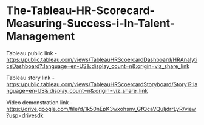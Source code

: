 # The-Tableau-HR-Scorecard-Measuring-Success-i-In-Talent-Management

Tableau public link -https://public.tableau.com/views/TableauHRScoercardDashboard/HRAnalyticsDashboard?:language=en-US&:display_count=n&:origin=viz_share_link

Tableau story link -https://public.tableau.com/views/TableauHRScoercardStoryboard/Story1?:language=en-US&:display_count=n&:origin=viz_share_link

Video demonstration link -https://drive.google.com/file/d/1k50nEpK3wxohsnv_GfQcaVQuIjdrrLyR/view?usp=drivesdk

